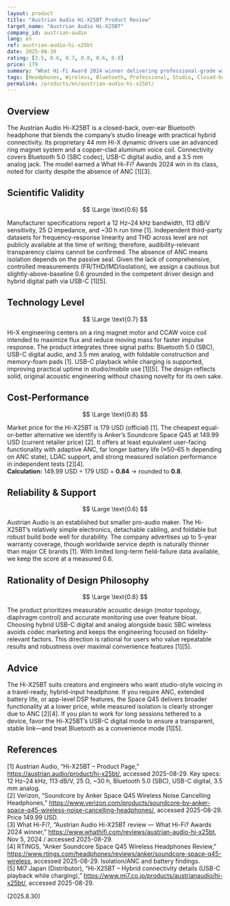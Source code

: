 ```yaml
---
layout: product
title: "Austrian Audio Hi-X25BT Product Review"
target_name: "Austrian Audio Hi-X25BT"
company_id: austrian-audio
lang: en
ref: austrian-audio-hi-x25bt
date: 2025-08-30
rating: [3.5, 0.6, 0.7, 0.8, 0.6, 0.8]
price: 179
summary: "What Hi-Fi Award 2024 winner delivering professional-grade wireless audio with Hi-X driver technology at a competitive mid-range price point."
tags: [Headphones, Wireless, Bluetooth, Professional, Studio, Closed-back]
permalink: /products/en/austrian-audio-hi-x25bt/
---
```


## Overview

The Austrian Audio Hi-X25BT is a closed-back, over-ear Bluetooth headphone that blends the company’s studio lineage with practical hybrid connectivity. Its proprietary 44 mm Hi-X dynamic drivers use an advanced ring magnet system and a copper-clad aluminum voice coil. Connectivity covers Bluetooth 5.0 (SBC codec), USB-C digital audio, and a 3.5 mm analog jack. The model earned a What Hi-Fi? Awards 2024 win in its class, noted for clarity despite the absence of ANC [1][3].

## Scientific Validity

$$ \Large \text{0.6} $$

Manufacturer specifications report a 12 Hz–24 kHz bandwidth, 113 dB/V sensitivity, 25 Ω impedance, and ~30 h run time [1]. Independent third-party datasets for frequency-response linearity and THD across level are not publicly available at the time of writing; therefore, audibility-relevant transparency claims cannot be confirmed. The absence of ANC means isolation depends on the passive seal. Given the lack of comprehensive, controlled measurements (FR/THD/IMD/isolation), we assign a cautious but slightly-above-baseline 0.6 grounded in the competent driver design and hybrid digital path via USB-C [1][5].

## Technology Level

$$ \Large \text{0.7} $$

Hi-X engineering centers on a ring magnet motor and CCAW voice coil intended to maximize flux and reduce moving mass for faster impulse response. The product integrates three signal paths: Bluetooth 5.0 (SBC), USB-C digital audio, and 3.5 mm analog, with foldable construction and memory-foam pads [1]. USB-C playback while charging is supported, improving practical uptime in studio/mobile use [1][5]. The design reflects solid, original acoustic engineering without chasing novelty for its own sake.

## Cost-Performance

$$ \Large \text{0.8} $$

Market price for the Hi-X25BT is 179 USD (official) [1]. The cheapest equal-or-better alternative we identify is Anker’s Soundcore Space Q45 at 149.99 USD (current retailer price) [2]. It offers at least equivalent user-facing functionality with adaptive ANC, far longer battery life (≈50–65 h depending on ANC state), LDAC support, and strong measured isolation performance in independent tests [2][4].  
**Calculation:** 149.99 USD ÷ 179 USD = **0.84** → rounded to **0.8**.

## Reliability & Support

$$ \Large \text{0.6} $$

Austrian Audio is an established but smaller pro-audio maker. The Hi-X25BT’s relatively simple electronics, detachable cabling, and foldable but robust build bode well for durability. The company advertises up to 5-year warranty coverage, though worldwide service depth is naturally thinner than major CE brands [1]. With limited long-term field-failure data available, we keep the score at a measured 0.6.

## Rationality of Design Philosophy

$$ \Large \text{0.8} $$

The product prioritizes measurable acoustic design (motor topology, diaphragm control) and accurate monitoring use over feature bloat. Choosing hybrid USB-C digital and analog alongside basic SBC wireless avoids codec marketing and keeps the engineering focused on fidelity-relevant factors. This direction is rational for users who value repeatable results and robustness over maximal convenience features [1][5].

## Advice

The Hi-X25BT suits creators and engineers who want studio-style voicing in a travel-ready, hybrid-input headphone. If you require ANC, extended battery life, or app-level DSP features, the Space Q45 delivers broader functionality at a lower price, while measured isolation is clearly stronger due to ANC [2][4]. If you plan to work for long sessions tethered to a device, favor the Hi-X25BT’s USB-C digital mode to ensure a transparent, stable link—and treat Bluetooth as a convenience mode [1][5].

## References

[1] Austrian Audio, “Hi-X25BT – Product Page,” https://austrian.audio/product/hi-x25bt/, accessed 2025-08-29. Key specs: 12 Hz–24 kHz, 113 dB/V, 25 Ω, ~30 h, Bluetooth 5.0 (SBC), USB-C digital, 3.5 mm analog.  
[2] Verizon, “Soundcore by Anker Space Q45 Wireless Noise Cancelling Headphones,” https://www.verizon.com/products/soundcore-by-anker-space-q45-wireless-noise-cancelling-headphones/, accessed 2025-08-29. Price 149.99 USD.  
[3] What Hi-Fi?, “Austrian Audio Hi-X25BT review — What Hi-Fi? Awards 2024 winner,” https://www.whathifi.com/reviews/austrian-audio-hi-x25bt, Nov 5, 2024 / accessed 2025-08-29.  
[4] RTINGS, “Anker Soundcore Space Q45 Wireless Headphones Review,” https://www.rtings.com/headphones/reviews/anker/soundcore-space-q45-wireless, accessed 2025-08-29. Isolation/ANC and battery findings.  
[5] MI7 Japan (Distributor), “Hi-X25BT – Hybrid connectivity details (USB-C playback while charging),” https://www.mi7.co.jp/products/austrianaudio/hi-x25bt/, accessed 2025-08-29.

(2025.8.30)

